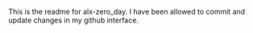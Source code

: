This is the readme for alx-zero_day.
I have been allowed to commit and update changes in my github interface.
